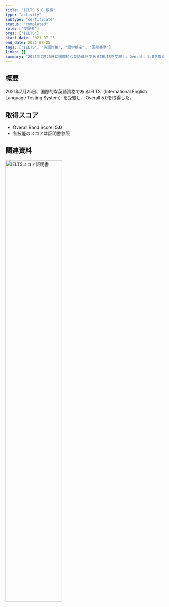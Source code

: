 ```yaml
---
title: "IELTS 5.0 取得"
type: "activity"
subtype: "certificate"
status: "completed"
role: ["受験者"]
orgs: ["IELTS"]
start_date: 2021-07-25
end_date: 2021-07-25
tags: ["IELTS", "英語資格", "語学検定", "国際基準"]
links: []
summary: "2021年7月25日に国際的な英語資格であるIELTSを受験し、Overall 5.0を取得"
---
```


## 概要

2021年7月25日、国際的な英語資格であるIELTS（International English Language Testing System）を受験し、Overall 5.0を取得した。

## 取得スコア
- Overall Band Score: **5.0**
- 各技能のスコアは証明書参照

## 関連資料
<img src="linked_assets/20_Activities/ielts_2021/assets/ielts_certificate_2021.jpg" alt="IELTSスコア証明書" width="60%">
